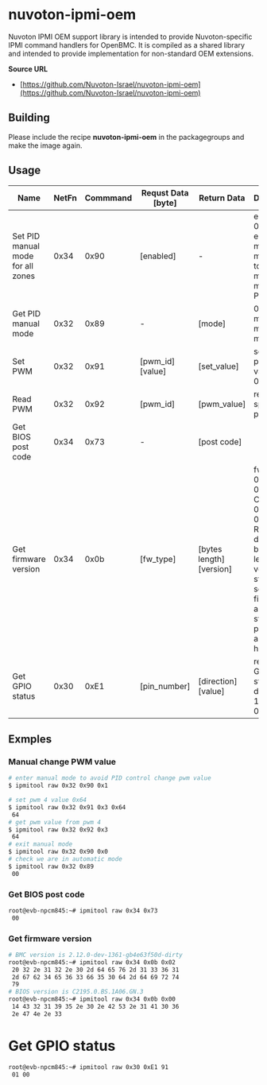 # nuvoton-ipmi-oem

Nuvoton IPMI OEM support library is intended to provide Nuvoton-specific IPMI command handlers for OpenBMC.
It is compiled as a shared library and intended to provide implementation for non-standard OEM extensions.

**Source URL**
* [https://github.com/Nuvoton-Israel/nuvoton-ipmi-oem](https://github.com/Nuvoton-Israel/nuvoton-ipmi-oem)

## Building

Please include the recipe **nuvoton-ipmi-oem** in the packagegroups and make the image again.

## Usage


|Name  | NetFn | Commmand | Requst Data [byte]|  Return Data| Description |
|------|---|---|---------|-----------|----------------|
| Set PID manual mode for all zones | 0x34| 0x90| [enabled]| - | enabled set 0x01 to enter manaul mode; 0x0 to exit manual mode for all PID zones|
| Get PID manual mode |0x32| 0x89| - |[mode]| 0:automatic mode, 1: manual mode|
| Set PWM |0x32| 0x91| [pwm_id] [value] | [set_value]| set specific pwm with value 0x0 ~ 0xff|
| Read PWM |0x32| 0x92| [pwm_id] |[pwm_value]| read specific pwm value|
| Get BIOS post code| 0x34 | 0x73 | - | [post code]||
| Get firmware version | 0x34 | 0x0b | [fw_type] | [bytes length] [version] | fw_type:<br> 00h - BIOS<br>01h - CPLD<br>02h - BMC<br>03h - PSU<br/>Return data: first byte is length of version string, from second to final byte are version string presented as ASCII hex |
| Get GPIO status| 0x30 | 0xE1 | [pin_number] | [direction] [value]| return valid GPIO pin status, direction: 1=output, 0=input|

## Exmples
### Manual change PWM value
```bash
# enter manual mode to avoid PID control change pwm value
$ ipmitool raw 0x32 0x90 0x1

# set pwm 4 value 0x64
$ ipmitool raw 0x32 0x91 0x3 0x64
 64
# get pwm value from pwm 4
$ ipmitool raw 0x32 0x92 0x3
 64
# exit manual mode
$ ipmitool raw 0x32 0x90 0x0
# check we are in automatic mode
$ ipmitool raw 0x32 0x89
 00
```

### Get BIOS post code
```bash
root@evb-npcm845:~# ipmitool raw 0x34 0x73
 00

```

### Get firmware version
```bash
# BMC version is 2.12.0-dev-1361-gb4e63f50d-dirty
root@evb-npcm845:~# ipmitool raw 0x34 0x0b 0x02
 20 32 2e 31 32 2e 30 2d 64 65 76 2d 31 33 36 31
 2d 67 62 34 65 36 33 66 35 30 64 2d 64 69 72 74
 79
# BIOS version is C2195.0.BS.1A06.GN.3
root@evb-npcm845:~# ipmitool raw 0x34 0x0b 0x00
 14 43 32 31 39 35 2e 30 2e 42 53 2e 31 41 30 36
 2e 47 4e 2e 33
```

# Get GPIO status
```bash
root@evb-npcm845:~# ipmitool raw 0x30 0xE1 91
 01 00
```